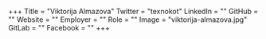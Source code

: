 +++
Title = "Viktorija Almazova"
Twitter = "texnokot"
LinkedIn = ""
GitHub = ""
Website = ""
Employer = ""
Role = ""
Image = "viktorija-almazova.jpg"
GitLab = ""
Facebook = ""
+++
